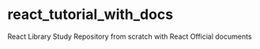 # react_tutorial_with_docs
React Library Study Repository from scratch with React Official documents
